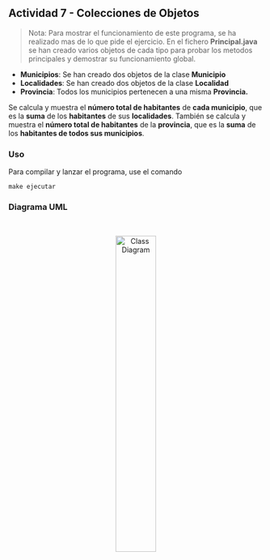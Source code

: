 ## Actividad 7 - Colecciones de Objetos

> Nota: Para mostrar el funcionamiento de este programa, se ha realizado mas de lo que pide el ejercicio. En el fichero **Principal.java** se han creado varios objetos de cada tipo para probar los metodos principales y demostrar su funcionamiento global.

- **Municipios**: Se han creado dos objetos de la clase **Municipio**
- **Localidades**: Se han creado dos objetos de la clase **Localidad**
- **Provincia**: Todos los municipios pertenecen a una misma **Provincia.**

Se calcula y muestra el **número total de habitantes** de **cada municipio**, que es la **suma** de los **habitantes** de sus **localidades**.
También se calcula y muestra el **número total de habitantes** de la **provincia**, que es la **suma** de los **habitantes de todos sus municipios**.

### Uso

Para compilar y lanzar el programa, use el comando

```
make ejecutar
```

### Diagrama UML

<br>

<p align="center">
  <img src="http://www.plantuml.com/plantuml/proxy?src=https://raw.githubusercontent.com/khalidCEU/actividad7/refs/heads/main/docs/actividad7.puml" alt="Class Diagram" width=40%>
</p>
